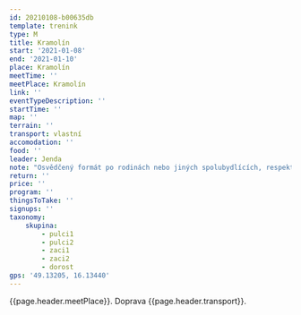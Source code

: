```yaml
---
id: 20210108-b00635db
template: trenink
type: M
title: Kramolín
start: '2021-01-08'
end: '2021-01-10'
place: Kramolín
meetTime: ''
meetPlace: Kramolín
link: ''
eventTypeDescription: ''
startTime: ''
map: ''
terrain: ''
transport: vlastní
accomodation: ''
food: ''
leader: Jenda
note: "Osvědčený formát po rodinách nebo jiných spolubydlících, respektujte prosím vládní nařízení.\r\n\r\n[Tabulka příjezdů](https://docs.google.com/spreadsheets/d/1kBkz4fRNtzndRUKCsunOPk2Y1SbF5ij5ZxqUe33MZ1w/edit#gid=290019149)\r\n[Mapy ke stažení](https://drive.google.com/drive/folders/1qz203pdKjJOIi2MR96ZV8mfILqDGoruQ?usp=sharing) - na kontrolách budou fáborky s kódem\r\n[Doporučené parkování](https://mapy.cz/s/pafogetumo)\r\n\r\nKdo nemá možnost tisku map, může se ozvat Jendovi a vyzvednout si po domluvě."
return: ''
price: ''
program: ''
thingsToTake: ''
signups: ''
taxonomy:
    skupina:
        - pulci1
        - pulci2
        - zaci1
        - zaci2
        - dorost
gps: '49.13205, 16.13440'
---
```


 {{page.header.meetPlace}}. Doprava {{page.header.transport}}.
